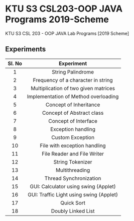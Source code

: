 # KTU S3 CSL203-OOP JAVA Programs 2019-Scheme
KTU S3 CSL 203 - OOP JAVA Lab Programs [2019 Scheme]

## Experiments

Sl. No| Experiment
:-----:|:-----:
1| String Palindrome
2|Frequency of a character in string
3|Multiplication of two given matrices
4|Implementation of Method overloading
5|Concept of Inheritance 
6|Concept of Abstract class
7|Concept of Interface
8|Exception handling
9|Custom Exception
10|File with exception handling
11|File Reader and File Writer
12|String Tokenizer
13|Multithreading
14|Thread Synchronization
15|GUI: Calculator using swing (Applet) 
16|GUI: Traffic Light using swing (Applet)
17|Quick Sort
18|Doubly Linked List
